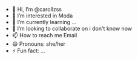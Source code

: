 - 👋 Hi, I’m @carollzss
- 👀 I’m interested in Moda
- 🌱 I’m currently learning ...
- 💞️ I’m looking to collaborate on i don't know now
- 📫 How to reach me Email
- 😄 Pronouns: she/her
- ⚡ Fun fact: ...

<!---
carollzss/carollzss is a ✨ special ✨ repository because its `README.md` (this file) appears on your GitHub profile.
You can click the Preview link to take a look at your changes.
--->
